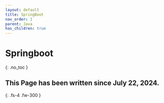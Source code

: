 ```yaml
---
layout: default
title: SpringBoot
nav_order: 1
parent: Java
has_children: true
---
```


# Springboot
{: .no_toc }

## This Page has been written since July 22, 2024.
{: .fs-4 .fw-300 }

<br>
